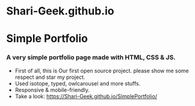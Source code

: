 # Shari-Geek.github.io

# Simple Portfolio

### A very simple portfolio page made with HTML, CSS & JS.

- First of all, this is Our first open source project. please show me some respect and star my project. ­
- Used isotope, typed, owlcarousel and more stuffs.
- Responsive & mobile-friendly.  
- Take a look: https://Shari-Geek.github.io/SimplePortfolio/
